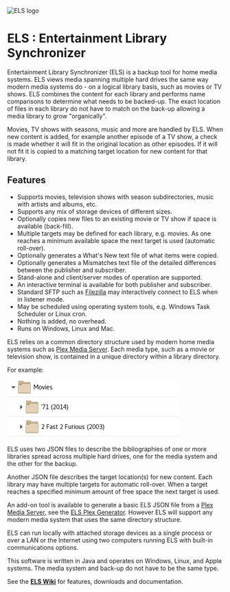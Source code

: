 ![ELS logo](https://github.com/GrokSoft/ELS/blob/master/artifacts/images/els-logo-98px.jpg)

# ELS : Entertainment Library Synchronizer

Entertainment Library Synchronizer (ELS) is a backup tool for home
media systems. ELS views media spanning multiple hard drives the same
way modern media systems do - on a logical library basis, such as movies
or TV shows. ELS combines the content for each library and performs name
comparisons to determine what needs to be backed-up. The exact location
of files in each library do not have to match on the back-up allowing
a media library to grow "organically".

Movies, TV shows with seasons, music and more are handled by ELS. When
new content is added, for example another episode of a TV show, a check
is made whether it will fit in the original location as other episodes.
If it will not fit it is copied to a matching target location for new
content for that library.

## Features

 * Supports movies, television shows with season subdirectories, 
   music with artists and albums, etc.
 * Supports any mix of storage devices of different sizes.
 * Optionally copies new files to an existing movie or TV show if space is 
   available (back-fill).
 * Multiple targets may be defined for each library, e.g. movies. As 
   one reaches a minimum available space the next target is used (automatic roll-over).
 * Optionally generates a What's New text file of what items were copied.
 * Optionally generates a Mismatches text file of the detailed differences between the publisher and subscriber.
 * Stand-alone and client/server modes of operation are supported.
 * An interactive terminal is available for both publisher and subscriber.
 * Standard SFTP such as [Filezilla](https://filezilla-project.org/) may interactively connect to ELS when in listener mode.
 * May be scheduled using operating system tools, e.g. Windows Task Scheduler or Linux cron.
 * Nothing is added, no overhead.
 * Runs on Windows, Linux and Mac.

ELS relies on a common directory structure used by modern home media
systems such as [Plex Media Server](https://plex.tv). Each media type,
such as a movie or television show, is contained in a unique directory
within a library directory.

For example:

![library directory structure](artifacts/images/library-directory.jpg "Library directory")

ELS uses two JSON files to describe the bibliographies of one or more
libraries spread across multiple hard drives, one for the media system
and the other for the backup.

Another JSON file describes the target location(s) for new content. Each
library may have multiple targets for automatic roll-over. When a target
reaches a specified minimum amount of free space the next target is
used.

An add-on tool is available to generate a basic ELS JSON file from a
[Plex Media Server](www.plex.tv), see the [ELS Plex
Generator](https://github.com/GrokSoft/ELS-Plex-Generator). However ELS
will support any modern media system that uses the same directory structure.

ELS can run locally with attached storage devices as a single process or
over a LAN or the Internet using two computers running ELS with built-in
communications options.

This software is written in Java and operates on Windows, Linux, and
Apple systems. The media system and back-up do not have to be the same
type.

See the **[ELS Wiki](https://github.com/GrokSoft/ELS/wiki)** for
features, downloads and documentation.

